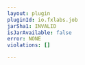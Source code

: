 ```yaml
---
layout: plugin
pluginId: io.fxlabs.job
jarSha1: INVALID
isJarAvailable: false
error: NONE
violations: []

---
```

